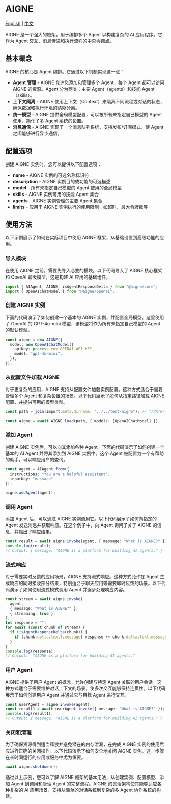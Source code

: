 # AIGNE

[English](./aigne.md) | [中文](./aigne.zh.md)

AIGNE 是一个强大的框架，用于编排多个 Agent 以构建复杂的 AI 应用程序。它作为 Agent 交互、消息传递和执行流程的中央协调点。

## 基本概念

AIGNE 的核心是 Agent 编排。它通过以下机制实现这一点：

* **Agent 管理** - AIGNE 允许您添加和管理多个 Agent，每个 Agent 都可以访问 AIGNE 的资源。Agent 分为两类：主要 Agent（agents）和技能 Agent（skills）。
* **上下文隔离** - AIGNE 使用上下文（Context）来隔离不同流程或对话的状态，确保数据和执行环境的清晰分离。
* **统一模型** - AIGNE 提供全局模型配置，可以被所有未指定自己模型的 Agent 使用，简化了多 Agent 系统的设置。
* **消息通信** - AIGNE 实现了一个消息队列系统，支持发布/订阅模式，使 Agent 之间能够进行异步通信。

## 配置选项

创建 AIGNE 实例时，您可以提供以下配置选项：

* **name** - AIGNE 实例的可选名称标识符
* **description** - AIGNE 实例目的或功能的可选描述
* **model** - 所有未指定自己模型的 Agent 使用的全局模型
* **skills** - AIGNE 实例可用的技能 Agent 集合
* **agents** - AIGNE 实例管理的主要 Agent 集合
* **limits** - 应用于 AIGNE 实例执行的使用限制，如超时、最大令牌数等

## 使用方法

以下示例展示了如何在实际项目中使用 AIGNE 框架，从基础设置到高级功能的应用。

### 导入模块

在使用 AIGNE 之前，需要先导入必要的模块。以下代码导入了 AIGNE 核心框架和 OpenAI 聊天模型，这是构建 AI 应用的基础组件。

```ts file="../../docs-examples/test/concepts/aigne.test.ts" region="example-aigne-basic" only_imports
import { AIAgent, AIGNE, isAgentResponseDelta } from "@aigne/core";
import { OpenAIChatModel } from "@aigne/openai";
```

### 创建 AIGNE 实例

下面的代码演示了如何创建一个基本的 AIGNE 实例，并配置全局模型。这里使用了 OpenAI 的 GPT-4o-mini 模型，该模型将作为所有未指定自己模型的 Agent 的默认模型。

```ts file="../../docs-examples/test/concepts/aigne.test.ts" region="example-aigne-basic-create-aigne" exclude_imports
const aigne = new AIGNE({
  model: new OpenAIChatModel({
    apiKey: process.env.OPENAI_API_KEY,
    model: "gpt-4o-mini",
  }),
});
```

### 从配置文件加载 AIGNE

对于更复杂的应用，AIGNE 支持从配置文件加载实例配置。这种方式适合于需要管理多个 Agent 和复杂设置的场景。以下代码展示了如何从指定路径加载 AIGNE 配置，并提供可用的模型类型。

```ts file="../../docs-examples/test/concepts/aigne.test.ts" region="example-aigne-load" exclude_imports
const path = join(import.meta.dirname, "../../test-aigne"); // "/PATH/TO/AIGNE_PROJECT";

const aigne = await AIGNE.load(path, { models: [OpenAIChatModel] });
```

### 添加 Agent

创建 AIGNE 实例后，可以向其添加各种 Agent。下面的代码演示了如何创建一个基本的 AI Agent 并将其添加到 AIGNE 实例中。这个 Agent 被配置为一个有帮助的助手，可以响应用户的查询。

```ts file="../../docs-examples/test/concepts/aigne.test.ts" region="example-aigne-basic-add-agent" exclude_imports
const agent = AIAgent.from({
  instructions: "You are a helpful assistant",
  inputKey: "message",
});

aigne.addAgent(agent);
```

### 调用 Agent

添加 Agent 后，可以通过 AIGNE 实例调用它。以下代码展示了如何向指定的 Agent 发送消息并获取响应。在这个例子中，向 Agent 询问了关于 AIGNE 的信息，并输出了响应结果。

```ts file="../../docs-examples/test/concepts/aigne.test.ts" region="example-aigne-basic-invoke-agent" exclude_imports
const result = await aigne.invoke(agent, { message: "What is AIGNE?" });
console.log(result);
// Output: { message: "AIGNE is a platform for building AI agents." }
```

### 流式响应

对于需要实时反馈的应用场景，AIGNE 支持流式响应。这种方式允许在 Agent 生成响应的同时接收部分结果，特别适合于聊天应用等需要即时反馈的场景。以下代码演示了如何使用流式模式调用 Agent 并逐步处理响应内容。

```ts file="../../docs-examples/test/concepts/aigne.test.ts" region="example-aigne-basic-invoke-agent-streaming" exclude_imports
const stream = await aigne.invoke(
  agent,
  { message: "What is AIGNE?" },
  { streaming: true },
);
let response = "";
for await (const chunk of stream) {
  if (isAgentResponseDelta(chunk)) {
    if (chunk.delta.text?.message) response += chunk.delta.text.message;
  }
}
console.log(response);
// Output:  "AIGNE is a platform for building AI agents."
```

### 用户 Agent

AIGNE 提供了用户 Agent 的概念，允许创建与特定 Agent 关联的用户会话。这种方式适合于需要维护对话上下文的场景，使多次交互能够保持连贯性。以下代码展示了如何创建用户 Agent 并通过它与目标 Agent 进行交互。

```ts file="../../docs-examples/test/concepts/aigne.test.ts" region="example-aigne-basic-invoke-agent-user-agent" exclude_imports
const userAgent = aigne.invoke(agent);
const result1 = await userAgent.invoke({ message: "What is AIGNE?" });
console.log(result1);
// Output: { message: "AIGNE is a platform for building AI agents." }
```

### 关闭和清理

为了确保资源得到适当释放并避免潜在的内存泄漏，在完成 AIGNE 实例的使用后应进行正确的关闭操作。以下代码演示了如何安全地关闭 AIGNE 实例。这一步骤在长时间运行的应用或服务中尤为重要。

```ts file="../../docs-examples/test/concepts/aigne.test.ts" region="example-aigne-basic-shutdown" exclude_imports
await aigne.shutdown();
```

通过以上示例，您可以了解 AIGNE 框架的基本用法，从创建实例、配置模型、添加 Agent 到调用和管理 Agent 的完整流程。AIGNE 的灵活架构使其能够适应各种复杂的 AI 应用场景，支持从简单的对话系统到复杂的多 Agent 协作系统的构建。
